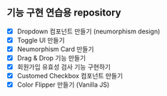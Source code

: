 ## 기능 구현 연습용 repository

- [x] Dropdown 컴포넌트 만들기 (neumorphism design)
- [x] Toggle UI 만들기
- [x] Neumorphism Card 만들기
- [x] Drag & Drop 기능 만들기
- [x] 회원가입 유효성 검사 기능 구현하기
- [x] Customed Checkbox 컴포넌트 만들기
- [x] Color Flipper 만들기 (Vanilla JS)
